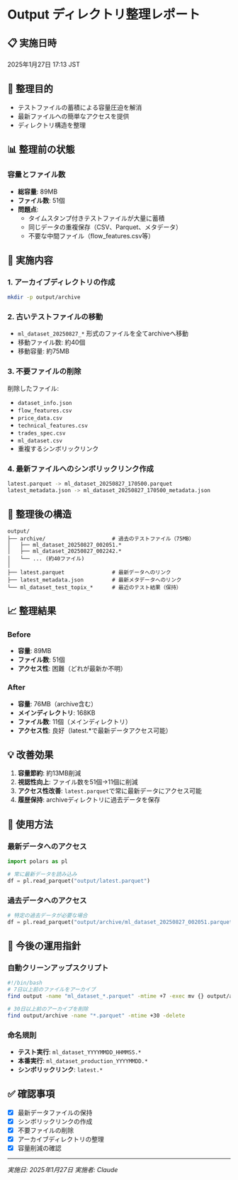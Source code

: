 # Output ディレクトリ整理レポート

## 📋 実施日時
2025年1月27日 17:13 JST

## 🎯 整理目的
- テストファイルの蓄積による容量圧迫を解消
- 最新ファイルへの簡単なアクセスを提供
- ディレクトリ構造を整理

## 📊 整理前の状態

### 容量とファイル数
- **総容量**: 89MB
- **ファイル数**: 51個
- **問題点**:
  - タイムスタンプ付きテストファイルが大量に蓄積
  - 同じデータの重複保存（CSV、Parquet、メタデータ）
  - 不要な中間ファイル（flow_features.csv等）

## 🔧 実施内容

### 1. アーカイブディレクトリの作成
```bash
mkdir -p output/archive
```

### 2. 古いテストファイルの移動
- `ml_dataset_20250827_*` 形式のファイルを全てarchiveへ移動
- 移動ファイル数: 約40個
- 移動容量: 約75MB

### 3. 不要ファイルの削除
削除したファイル:
- `dataset_info.json`
- `flow_features.csv`
- `price_data.csv`
- `technical_features.csv`
- `trades_spec.csv`
- `ml_dataset.csv`
- 重複するシンボリックリンク

### 4. 最新ファイルへのシンボリックリンク作成
```bash
latest.parquet -> ml_dataset_20250827_170500.parquet
latest_metadata.json -> ml_dataset_20250827_170500_metadata.json
```

## 📁 整理後の構造

```
output/
├── archive/                     # 過去のテストファイル（75MB）
│   ├── ml_dataset_20250827_002051.*
│   ├── ml_dataset_20250827_002242.*
│   └── ... (約40ファイル)
│
├── latest.parquet               # 最新データへのリンク
├── latest_metadata.json         # 最新メタデータへのリンク
└── ml_dataset_test_topix_*      # 最近のテスト結果（保持）
```

## 📈 整理結果

### Before
- **容量**: 89MB
- **ファイル数**: 51個
- **アクセス性**: 困難（どれが最新か不明）

### After
- **容量**: 76MB（archive含む）
- **メインディレクトリ**: 168KB
- **ファイル数**: 11個（メインディレクトリ）
- **アクセス性**: 良好（latest.*で最新データアクセス可能）

## 💡 改善効果

1. **容量節約**: 約13MB削減
2. **視認性向上**: ファイル数を51個→11個に削減
3. **アクセス性改善**: `latest.parquet`で常に最新データにアクセス可能
4. **履歴保持**: archiveディレクトリに過去データを保存

## 📝 使用方法

### 最新データへのアクセス
```python
import polars as pl

# 常に最新データを読み込み
df = pl.read_parquet("output/latest.parquet")
```

### 過去データへのアクセス
```python
# 特定の過去データが必要な場合
df = pl.read_parquet("output/archive/ml_dataset_20250827_002051.parquet")
```

## 🔄 今後の運用指針

### 自動クリーンアップスクリプト
```bash
#!/bin/bash
# 7日以上前のファイルをアーカイブ
find output -name "ml_dataset_*.parquet" -mtime +7 -exec mv {} output/archive/ \;

# 30日以上前のアーカイブを削除
find output/archive -name "*.parquet" -mtime +30 -delete
```

### 命名規則
- **テスト実行**: `ml_dataset_YYYYMMDD_HHMMSS.*`
- **本番実行**: `ml_dataset_production_YYYYMMDD.*`
- **シンボリックリンク**: `latest.*`

## ✅ 確認事項

- [x] 最新データファイルの保持
- [x] シンボリックリンクの作成
- [x] 不要ファイルの削除
- [x] アーカイブディレクトリの整理
- [x] 容量削減の確認

---
*実施日: 2025年1月27日*
*実施者: Claude*
